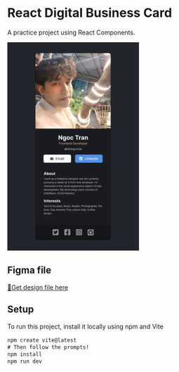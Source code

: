 # React Digital Business Card

A practice project using React Components. 

<img src="/public/figma.png" width="300px"/>

## Figma file
[🔗Get design file here](https://www.figma.com/file/HW2rfal5rNsQ9nkSIY2M96/Digital-Business-Card?node-id=0%3A1&t=vDbdda8tjRZnbcsT-1)

## Setup
To run this project, install it locally using npm and Vite

```
npm create vite@latest
# Then follow the prompts!
npm install
npm run dev

```
